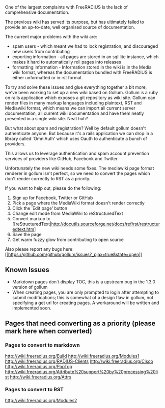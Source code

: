 One of the largest complaints with FreeRADIUS is the lack of comprehensive documentation.

The previous wiki  has served its purpose, but has ultimately failed to provide an up-to-date, well organised source of documentation.

The current major problems with the wiki are:

* spam users - which meant we had to lock registration, and discouraged new users from contributing
* exporting information - all pages are stored in an sql lite instance, which makes it hard to automatically roll pages into releases
* formatting information - Information stored in the wiki is in the Media wiki format, whereas the documentation bundled with FreeRADIUS is either unformatted or in rst format.

To try and solve these issues and glue everything together a bit more, we've been working to set up a new wiki based on Gollum. Gollum is a ruby on rails application which exposes a git repository as wiki site. Gollum can render files in many markup languages including plaintext, RST and Mediawiki format, which means we can import all current server documentation, all current wiki documentation and have them neatly presented in a single wiki site. Neat huh?

But what about spam and registration? Well by default gollum doesn't authenticate anyone. But because it's a rails application we can drop in a library called 'OmniAuth' which uses Oauth to authenticate a bunch of providers.

This allows us to leverage authentication and spam account prevention services of providers like GitHub, Facebook and Twitter.

Unfortunately the new wiki needs some fixes. The mediawiki page format renderer in gollum isn't perfect, so we need to convert the pages which don't render correctly to RST as a priority.

If you want to help out, please do the following:

1. Sign up for Facebook, Twitter or GitHub
2. Pick a page where the MediaWiki format doesn't render correctly
3. Click the 'Edit page' button
4. Change edit mode from MediaWiki to reStructuredText
5. Convert markup to [[reStructuredText|http://docutils.sourceforge.net/docs/ref/rst/restructuredtext.htm]
6. Save the page
7. Get warm fuzzy glow from contributing to open source

Also please report any bugs here:
[[https://github.com/github/gollum/issues?_pjax=true&state=open]]

## Known Issues
* Markdown pages don't display TOC, this is a upstream bug in the 1.3.0 version of gollum
* When creating pages, you are only prompted to login after attempting to submit modifications; this is somewhat of a design flaw in gollum, not specifying a get url for creating pages. A workaround will be written and implemented soon.

## Pages that need converting as a priority (please mark here when converted)

### Pages to convert to markdown
http://wiki.freeradius.org/Build
http://wiki.freeradius.org/Modules1
http://wiki.freeradius.org/RADIUS-Clients
http://wiki.freeradius.org/Cisco
http://wiki.freeradius.org/PopTop
http://wiki.freeradius.org/Attribute%20support%20by%20processing%20list
http://wiki.freeradius.org/Attrs


### Pages to convert to RST
http://wiki.freeradius.org/Modules2
